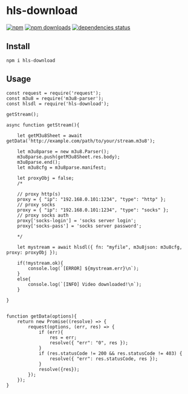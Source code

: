 # hls-download
[![npm](https://img.shields.io/npm/v/hls-download.svg?style=flat-square)](https://npmjs.com/hls-download)
[![npm downloads](https://img.shields.io/npm/dm/hls-download.svg?style=flat-square)](https://npmjs.com/hls-download)
[![dependencies status](https://david-dm.org/seiya-npm/hls-download/status.svg?style=flat-square)](https://david-dm.org/seiya-npm/hls-download)

## Install
```
npm i hls-download
```

## Usage
```
const request = require('request');
const m3u8 = require('m3u8-parser');
const hlsdl = require('hls-download');

getStream();

async function getStream(){
	
	let getM3u8Sheet = await getData('http://example.com/path/to/your/stream.m3u8');
	
	let m3u8parse = new m3u8.Parser();
	m3u8parse.push(getM3u8Sheet.res.body);
	m3u8parse.end();
	let m3u8cfg = m3u8parse.manifest;
	
	let proxyObj = false;
	/*
	
	// proxy http(s)
	proxy = { "ip": "192.168.0.101:1234", "type": "http" };
	// proxy socks
	proxy = { "ip": "192.168.0.101:1234", "type": "socks" };
	// proxy socks auth
	proxy['socks-login'] = 'socks server login';
	proxy['socks-pass'] = 'socks server password';
	
	*/
	
	let mystream = await hlsdl({ fn: "myfile", m3u8json: m3u8cfg, proxy: proxyObj });
	
	if(!mystream.ok){
		console.log(`[ERROR] ${mystream.err}\n`);
	}
	else{
		console.log(`[INFO] Video downloaded!\n`);
	}
	
}


function getData(options){
	return new Promise((resolve) => {
		request(options, (err, res) => {
			if (err){
				res = err;
				resolve({ "err": "0", res });
			}
			if (res.statusCode != 200 && res.statusCode != 403) {
				resolve({ "err": res.statusCode, res });
			}
			resolve({res});
		});
	});
}
```
